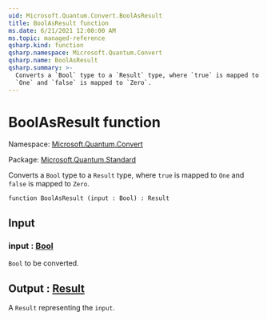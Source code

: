 ```yaml
---
uid: Microsoft.Quantum.Convert.BoolAsResult
title: BoolAsResult function
ms.date: 6/21/2021 12:00:00 AM
ms.topic: managed-reference
qsharp.kind: function
qsharp.namespace: Microsoft.Quantum.Convert
qsharp.name: BoolAsResult
qsharp.summary: >-
  Converts a `Bool` type to a `Result` type, where `true` is mapped to
  `One` and `false` is mapped to `Zero`.
---
```


# BoolAsResult function

Namespace: [Microsoft.Quantum.Convert](xref:Microsoft.Quantum.Convert)

Package: [Microsoft.Quantum.Standard](https://nuget.org/packages/Microsoft.Quantum.Standard)


Converts a `Bool` type to a `Result` type, where `true` is mapped to`One` and `false` is mapped to `Zero`.

```qsharp
function BoolAsResult (input : Bool) : Result
```


## Input

### input : [Bool](xref:microsoft.quantum.qsharp.valueliterals#bool-literals)

`Bool` to be converted.



## Output : [Result](xref:microsoft.quantum.qsharp.valueliterals#result-literal)

A `Result` representing the `input`.